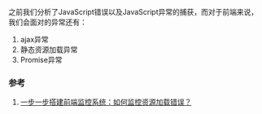 之前我们分析了JavaScript错误以及JavaScript异常的捕获，而对于前端来说，我们会面对的异常还有：
1. ajax异常
2. 静态资源加载异常
3. Promise异常

### 参考
1. [一步一步搭建前端监控系统：如何监控资源加载错误？](https://blog.fundebug.com/2019/08/17/how-to-monitor-resource-error/)
